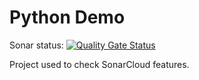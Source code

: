 # Python Demo

Sonar status: [![Quality Gate Status](https://sonarcloud.io/api/project_badges/measure?project=ioanmica_python-mydemo&metric=alert_status)](https://sonarcloud.io/summary/new_code?id=ioanmica_python-mydemo)

Project used to check SonarCloud features.
